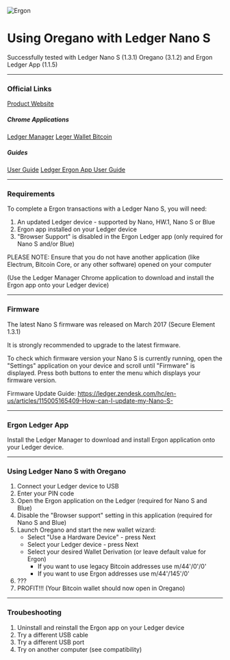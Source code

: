 ![Ergon](https://raw.githubusercontent.com/The-Bitcoin-Cash-Fund/Branding/master/Bitcoin_Cash/ERG%20Logo%20Long%20Text%20WhiteBG.png "")
# Using Oregano with Ledger Nano S

Successfully tested with Ledger Nano S (1.3.1) Oregano (3.1.2) and Ergon Ledger App (1.1.5)

---

### Official Links
[Product Website](https://www.ledgerwallet.com/products/ledger-nano-s)

##### Chrome Applications
[Ledger Manager](https://chrome.google.com/webstore/detail/ledger-manager/beimhnaefocolcplfimocfiaiefpkgbf)
[Leger Wallet Bitcoin](https://chrome.google.com/webstore/detail/ledger-wallet-bitcoin/kkdpmhnladdopljabkgpacgpliggeeaf)

##### Guides
[User Guide](https://ledger.zendesk.com/hc/en-us/sections/115001453109-Ledger-Nano-S)
[Ledger Ergon App User Guide](https://ledger.zendesk.com/hc/en-us/sections/115001472725-Bitcoin-Cash)

---

### Requirements

To complete a Ergon transactions with a Ledger Nano S, you will need:

1. An updated Ledger device - supported by Nano, HW.1, Nano S or Blue
2. Ergon app installed on your Ledger device
3. "Browser Support" is disabled in the Ergon Ledger app (only required for Nano S and/or Blue)

PLEASE NOTE: Ensure that you do not have another application (like Electrum, Bitcoin Core, or any other software) opened on your computer

(Use the Ledger Manager Chrome application to download and install the Ergon app onto your Ledger device)

---

### Firmware

The latest Nano S firmware was released on March 2017 (Secure Element 1.3.1)

It is strongly recommended to upgrade to the latest firmware. 

To check which firmware version your Nano S is currently running, open the "Settings" application on your device and scroll until "Firmware" is displayed. 
Press both buttons to enter the menu which displays your firmware version. 

Firmware Update Guide: https://ledger.zendesk.com/hc/en-us/articles/115005165409-How-can-I-update-my-Nano-S-

---

### Ergon Ledger App

Install the Ledger Manager to download and install Ergon application onto your Ledger device.

---

### Using Ledger Nano S with Oregano

1. Connect your Ledger device to USB
2. Enter your PIN code
3. Open the Ergon application on the Ledger (required for Nano S and Blue)
4. Disable the "Browser support" setting in this application (required for Nano S and Blue)
5. Launch Oregano and start the new wallet wizard:
    * Select "Use a Hardware Device" - press Next
    * Select your Ledger device - press Next
    * Select your desired Wallet Derivation (or leave default value for Ergon)
       - If you want to use legacy Bitcoin addresses use m/44'/0'/0'
       - If you want to use Ergon addresses use m/44'/145'/0'
6. ???
7. PROFIT!!! (Your Bitcoin wallet should now open in Oregano)

---

### Troubeshooting

1. Uninstall and reinstall the Ergon app on your Ledger device
2. Try a different USB cable
3. Try a different USB port 
4. Try on another computer (see compatibility)
